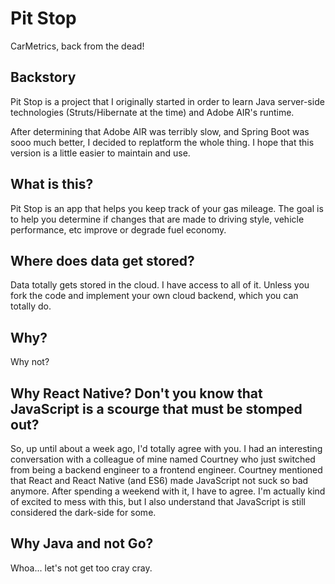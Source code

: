 # Pit Stop
CarMetrics, back from the dead!

## Backstory
Pit Stop is a project that I originally started in order to learn Java server-side technologies (Struts/Hibernate at the time) and Adobe AIR's runtime.

After determining that Adobe AIR was terribly slow, and Spring Boot was sooo much better, I decided to replatform the whole thing. I hope that this version is a little easier to maintain and use.

## What is this?
Pit Stop is an app that helps you keep track of your gas mileage. The goal is to help you determine if changes that are made to driving style, vehicle performance, etc improve or degrade fuel economy.

## Where does data get stored?
Data totally gets stored in the cloud. I have access to all of it. Unless you fork the code and implement your own cloud backend, which you can totally do.

## Why?
Why not?

## Why React Native? Don't you know that JavaScript is a scourge that must be stomped out?
So, up until about a week ago, I'd totally agree with you. I had an interesting conversation with a colleague of mine named Courtney who just switched from being a backend engineer to a frontend engineer. Courtney mentioned that React and React Native (and ES6) made JavaScript not suck so bad anymore. After spending a weekend with it, I have to agree. I'm actually kind of excited to mess with this, but I also understand that JavaScript is still considered the dark-side for some.

## Why Java and not Go?
Whoa... let's not get too cray cray.
